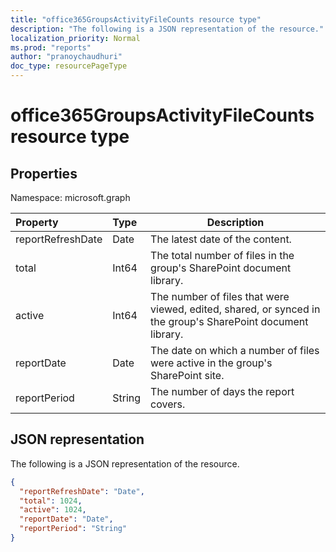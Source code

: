 ```yaml
---
title: "office365GroupsActivityFileCounts resource type"
description: "The following is a JSON representation of the resource."
localization_priority: Normal
ms.prod: "reports"
author: "pranoychaudhuri"
doc_type: resourcePageType
---
```


# office365GroupsActivityFileCounts resource type

## Properties

Namespace: microsoft.graph

| Property          | Type   | Description                              |
| :---------------- | :----- | ---------------------------------------- |
| reportRefreshDate | Date   | The latest date of the content.          |
| total             | Int64  | The total number of files in the group's SharePoint document library. |
| active            | Int64  | The number of files that were viewed, edited, shared, or synced in the group's SharePoint document library. |
| reportDate        | Date   | The date on which a number of files were active in the group's SharePoint site. |
| reportPeriod      | String | The number of days the report covers.    |

## JSON representation

The following is a JSON representation of the resource.

<!-- {

  "blockType": "resource",
  "@odata.type": "microsoft.graph.office365GroupsActivityFileCounts"
} -->

```json
{
  "reportRefreshDate": "Date", 
  "total": 1024, 
  "active": 1024, 
  "reportDate": "Date", 
  "reportPeriod": "String"
}
```
